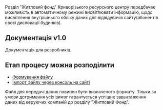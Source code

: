 Розділ "Житловий фонд" Криворізького ресурсного центру передбачає можливість в автоматичному режимі висвітлювати інформацію, щодо висвітлення внутрішнього обліку даних для відвідувачів сайту(абонентів своєї дислокації будинків).

## Документація v1.0
Документація для розробників.

## Етап процесу можна розподілити
* [Формування файлу](/Формат_файлу/Загальні_положення)
* [Імпорт файлу через консоль на сайті](/Імпорт_файлу)

Файл для передачі даних повинен бути визначеного формату. Тільки за умови дотримання усіх вимог гарантується успішне завантаження даних від керуючих компаній до розділу "Житловий Фонд".
